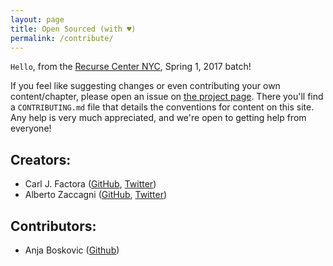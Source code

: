 ```yaml
---
layout: page
title: Open Sourced (with ♥)
permalink: /contribute/
---
```


`Hello`, from the [Recurse Center NYC](https://www.recurse.com/), Spring 1, 2017 batch!

If you feel like suggesting changes or even contributing your own content/chapter, please open an issue on [the project page](http://github.com/lazywithclass/project-lamp). There you'll find a `CONTRIBUTING.md` file that details the conventions for content on this site. Any help is very much appreciated, and we're open to getting help from everyone!

## Creators:
* Carl J. Factora ([GitHub](https://github.com/IvantheTricourne), [Twitter](https://twitter.com/CJF_setBaNG))
* Alberto Zaccagni ([GitHub](https://github.com/lazywithclass), [Twitter](https://twitter.com/lazywithclass))

## Contributors:
* Anja Boskovic ([Github](https://github.com/damedebugger))
